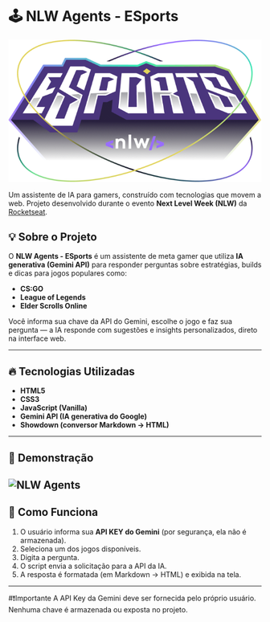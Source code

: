 # 🕹️ NLW Agents - ESports

![NLW Agents](./assets/logo.png)

Um assistente de IA para gamers, construído com tecnologias que movem a web. Projeto desenvolvido durante o evento **Next Level Week (NLW)** da [Rocketseat](https://rocketseat.com.br/).

## 💡 Sobre o Projeto

O **NLW Agents - ESports** é um assistente de meta gamer que utiliza **IA generativa (Gemini API)** para responder perguntas sobre estratégias, builds e dicas para jogos populares como:

- **CS:GO**
- **League of Legends**
- **Elder Scrolls Online**

Você informa sua chave da API do Gemini, escolhe o jogo e faz sua pergunta — a IA responde com sugestões e insights personalizados, direto na interface web.

---

## 🔥 Tecnologias Utilizadas

- **HTML5**
- **CSS3**
- **JavaScript (Vanilla)**
- **Gemini API (IA generativa do Google)**
- **Showdown (conversor Markdown → HTML)**

---

## 📸 Demonstração

## ![NLW Agents](./assets/demo.gif)

## 🧠 Como Funciona

1. O usuário informa sua **API KEY do Gemini** (por segurança, ela não é armazenada).
2. Seleciona um dos jogos disponíveis.
3. Digita a pergunta.
4. O script envia a solicitação para a API da IA.
5. A resposta é formatada (em Markdown → HTML) e exibida na tela.

---

#❗Importante
A API Key da Gemini deve ser fornecida pelo próprio usuário. Nenhuma chave é armazenada ou exposta no projeto.
